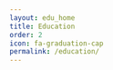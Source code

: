 ```yaml
---
layout: edu_home
title: Education
order: 2
icon: fa-graduation-cap
permalink: /education/
---
```




